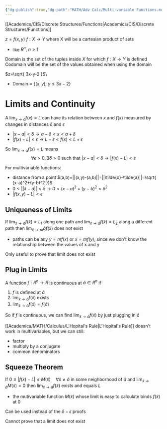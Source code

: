 ```yaml
---
{"dg-publish":true,"dg-path":"MATH/Adv Calc/Multi-variable Functions.md","permalink":"/math/adv-calc/multi-variable-functions/","created":"2024-04-10T19:04:20.730-04:00","updated":"2025-07-08T11:19:56.258-04:00"}
---
```


[[Academics/CIS/Discrete Structures/Functions\|Academics/CIS/Discrete Structures/Functions]]

$z=f(x,y)$
$f: X\to Y$
where X will be a cartesian product of sets
- like $R^{n},\ n>1$

Domain is the set of the tuples inside $X$ for which $f:X\to Y$ is defined
Codomain will be the set of the values obtained when using the domain

$z=\sqrt{ 3x-y-2 }$\
- Domain = $\{(x,y);\ y\leq3x-2\}$

# Limits and Continuity

A $\lim_{ x \to a }f(x)=L$ can have its relation between $x$ and $f(x)$ measured by changes in distances $\delta$ and $\epsilon$
- $|x-a|<\delta\to a-\delta<x<a+\delta$
- $|f(x)-L|<\epsilon\to L-\epsilon<f(x)<L+\epsilon$

So $\lim_{ x \to a}f(x)=L$ means
$$
\forall \epsilon >0, \exists \delta>0 \ \text{such that }|x-a|<\delta\to|f(x)-L|<\varepsilon
$$

For multivariable functions:
- distance from a point $(a,b)=||(x,y)-(a,b)||=||\tilde{x}-\tilde{a}||=\sqrt{ (x-a)^2+(y-b)^2 })$
- $0<||\tilde{x}-\tilde{a}||<\delta\to0< (x-a)^2+(y-b)^2<\delta^2$
- $|f(x,y)-L|<\epsilon$

## Uniqueness of Limits
If $\lim_{ \tilde{x} \to \tilde{a} }f(\tilde{x})=L_{1}$ along one path and $\lim_{ \tilde{x} \to \tilde{a} }f(\tilde{x})=L_{2}$ along a different path then $\lim_{ \tilde{x} \to \infty }\tilde{a}f(\tilde{x})$ does not exist
- paths can be any $y=mf(x)$ or $x=mf(y)$, since we don't know the relationship between the values of x and y

Only useful to prove that limit does not exist
## Plug in Limits
A function $f:R^n\to R$ is continuous at $\tilde{a}\in R^n$ if
1. $f$ is defined at $\tilde{a}$
2. $\lim_{ \tilde{x} \to \tilde{a} }f(\tilde{x})$ exists
3. $\lim_{ \tilde{x} \to \tilde{a} }f(\tilde{x})=f(\tilde{a})$

So if $f$ is continuous, we can find $\lim_{ \tilde{x} \to \tilde{a} }f(\tilde{x})$ by just plugging in $\tilde{a}$

[[Academics/MATH/Calculus/L'Hopital's Rule\|L'Hopital's Rule]] doesn't work in multivariables, but we can still:
- factor
- multiply by a conjugate
- common denominators
## Squeeze Theorem
If $0\leq|f(\tilde{x})-L|\leq M(\tilde{x})\quad\forall \tilde{x}\neq \tilde{a}$ in some neighborhood of $\tilde{a}$ and $\lim_{ \tilde{x} \to \tilde{a} }M(\tilde{x})=0$ then $\lim_{ \tilde{x} \to \tilde{a} }f(\tilde{x})$ exists and equals $L$
- the mutivariable function $M(\tilde{x})$ whose limit is easy to calculate binds $f(\tilde{x})$ at 0

Can be used instead of the $\delta- \epsilon$ proofs

Cannot prove that a limit does not exist